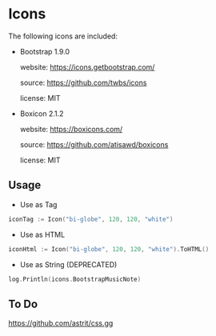 # Icons

The following icons are included:

- Bootstrap 1.9.0 

  website: https://icons.getbootstrap.com/
  
  source: https://github.com/twbs/icons
  
  license: MIT
  
- Boxicon 2.1.2

  website: https://boxicons.com/
  
  source: https://github.com/atisawd/boxicons 
  
  license: MIT

## Usage


- Use as Tag

```go
iconTag := Icon("bi-globe", 120, 120, "white")
```

- Use as HTML

```go
iconHtml := Icon("bi-globe", 120, 120, "white").ToHTML()
```

- Use as String (DEPRECATED)

```go
log.Println(icons.BootstrapMusicNote)
```

## To Do

https://github.com/astrit/css.gg
